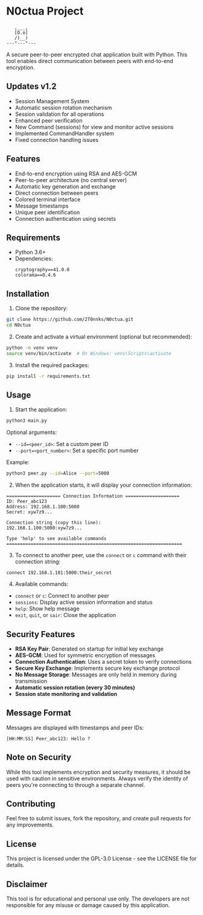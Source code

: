 # N0ctua Project 
       ,___,
       [O.o]
       /)__)
    ---"---"---


A secure peer-to-peer encrypted chat application built with Python. This tool enables direct communication between peers with end-to-end encryption.

## Updates v1.2

- Session Management System
- Automatic session rotation mechanism
- Session validation for all operations
- Enhanced peer verification
- New Command (sessions) for view and monitor active sessions
- Implemented CommandHandler system
- Fixed connection handling issues

## Features

-  End-to-end encryption using RSA and AES-GCM
-  Peer-to-peer architecture (no central server)
-  Automatic key generation and exchange
-  Direct connection between peers
-  Colored terminal interface
-  Message timestamps
-  Unique peer identification
-  Connection authentication using secrets

## Requirements

- Python 3.6+
- Dependencies:
  ```
  cryptography==41.0.0
  colorama==0.4.6
  ```

## Installation

1. Clone the repository:
```bash
git clone https://github.com/2T0nnks/N0ctua.git
cd N0ctua
```

2. Create and activate a virtual environment (optional but recommended):
```bash
python -m venv venv
source venv/bin/activate  # On Windows: venv\Scripts\activate
```

3. Install the required packages:
```bash
pip install -r requirements.txt
```

## Usage

1. Start the application:
```bash
python3 main.py
```

Optional arguments:
- `--id=<peer_id>`: Set a custom peer ID
- `--port=<port_number>`: Set a specific port number

Example:
```bash
python3 peer.py --id=Alice --port=5000
```

2. When the application starts, it will display your connection information:
```
==================== Connection Information ====================
ID: Peer_abc123
Address: 192.168.1.100:5000
Secret: xyw7z9...

Connection string (copy this line):
192.168.1.100:5000:xyw7z9...

Type 'help' to see available commands
=================================================================
```

3. To connect to another peer, use the `connect` or `c` command with their connection string:
```
connect 192.168.1.101:5000:their_secret
```

4. Available commands:
- `connect` or `c`: Connect to another peer
- `sessions`: Display active session information and status
- `help`: Show help message
- `exit`, `quit`, or `sair`: Close the application

## Security Features

- **RSA Key Pair**: Generated on startup for initial key exchange
- **AES-GCM**: Used for symmetric encryption of messages
- **Connection Authentication**: Uses a secret token to verify connections
- **Secure Key Exchange**: Implements secure key exchange protocol
- **No Message Storage**: Messages are only held in memory during transmission
- **Automatic session rotation (every 30 minutes)**
- **Session state monitoring and validation**

## Message Format

Messages are displayed with timestamps and peer IDs:
```
[HH:MM:SS] Peer_abc123: Hello ?
```


## Note on Security

While this tool implements encryption and security measures, it should be used with caution in sensitive environments. Always verify the identity of peers you're connecting to through a separate channel.

## Contributing

Feel free to submit issues, fork the repository, and create pull requests for any improvements.

## License

This project is licensed under the GPL-3.0 License - see the LICENSE file for details.

## Disclaimer

This tool is for educational and personal use only. The developers are not responsible for any misuse or damage caused by this application.